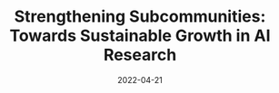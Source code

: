 ---
title: "Strengthening Subcommunities: Towards Sustainable Growth in AI Research"
external_link: https://arxiv.org/pdf/2204.08377.pdf
authors:
- <span style="color:white">Andi Peng</span>
- Jessica Zosa Forde
- Yonadav Shavit
- Jonathan Frankle
date: "2022-04-21"
doi: ""

# Schedule page publish date (NOT publication's date).
publishDate: "2017-01-01T00:00:00Z"

# Publication type.
# Legend: 0 = Uncategorized; 1 = Conference paper; 2 = Workshop paper; 3 = Journal article;
# 4 = Preprint / Working Paper; 5 = Technical Report; 6 = Book; 7 = Book section;
# 8 = Thesis; 9 = Patent
publication_types: ["2"]

# Publication name and optional abbreviated publication name.
publication:
publication_short:

abstract:

# Summary. An optional shortened abstract.
summary: ICLR Workshop on ML Evaluation Standards, 2022

tags:
#- Source Themes
- Workshop
featured: false

links:
url_pdf: https://arxiv.org/pdf/2204.08377.pdf
url_code: ''
url_dataset: ''
url_poster: ''
url_project: ''
url_slides: ''
url_source: ''
url_video: ''

# Featured image
# To use, add an image named `featured.jpg/png` to your page's folder. 
image:
  caption: ""
  focal_point: ""
  preview_only: false

# Associated Projects (optional).
#   Associate this publication with one or more of your projects.
#   Simply enter your project's folder or file name without extension.
#   E.g. `internal-project` references `content/project/internal-project/index.md`.
#   Otherwise, set `projects: []`.
projects: []

# Slides (optional).
#   Associate this publication with Markdown slides.
#   Simply enter your slide deck's filename without extension.
#   E.g. `slides: "example"` references `content/slides/example/index.md`.
#   Otherwise, set `slides: ""`.
slides: ""
---